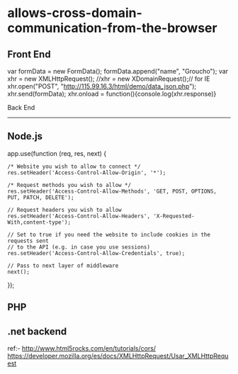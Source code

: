 allows-cross-domain-communication-from-the-browser
==================================================


Front End
---------
var formData = new FormData();
formData.append("name", "Groucho");
var xhr = new XMLHttpRequest();
//xhr = new XDomainRequest();// for IE
xhr.open("POST", "http://115.99.16.3/html/demo/data_json.php");
xhr.send(formData);
xhr.onload = function(){console.log(xhr.response)}

Back End
*****************************************************************************
Node.js
--------
 app.use(function (req, res, next) {

    /* Website you wish to allow to connect */
    res.setHeader('Access-Control-Allow-Origin', '*');

    /* Request methods you wish to allow */
    res.setHeader('Access-Control-Allow-Methods', 'GET, POST, OPTIONS, PUT, PATCH, DELETE');

    // Request headers you wish to allow
    res.setHeader('Access-Control-Allow-Headers', 'X-Requested-With,content-type');

    // Set to true if you need the website to include cookies in the requests sent
    // to the API (e.g. in case you use sessions)
    res.setHeader('Access-Control-Allow-Credentials', true);

    // Pass to next layer of middleware
    next();
});



PHP
--------------------------------------
<?php
//header('Access-Control-Allow-Origin: http://sagarpanda.com');
header('Access-Control-Allow-Origin: *');
//header('Access-Control-Allow-Methods: GET, POST, PUT');
//header('Access-Control-Allow-Credentials: true');
//header('Access-Control-Allow-Headers: Origin, X-Requested-With, Content-Type, Accept');//to work in sencha touch ajax call
echo '{"name":"'.$_POST[name].'","status":true}';
?>

.net backend
------------
<httpProtocol>
  <customHeaders>
    <add name="Access-Control-Allow-Origin" value="*" />
    <add name="Access-Control-Allow-Headers" value="Origin, X-Requested-With, Content-Type, Accept" />
  </customHeaders>
</httpProtocol>


ref:-
http://www.html5rocks.com/en/tutorials/cors/
https://developer.mozilla.org/es/docs/XMLHttpRequest/Usar_XMLHttpRequest
